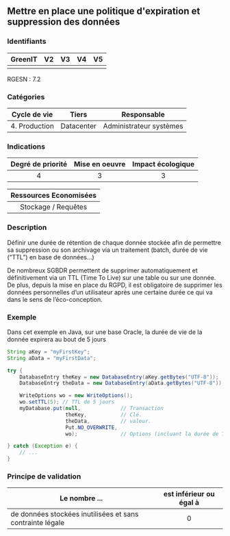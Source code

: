## Mettre en place une politique d'expiration et suppression des données

### Identifiants

| GreenIT | V2  | V3  | V4  | V5  |
| :-----: | :-: | :-: | :-: | :-: |
|         |     |     |     |     |

RGESN : 7.2

### Catégories

| Cycle de vie  |   Tiers    |       Responsable       |
| :-----------: | :--------: | :---------------------: |
| 4. Production | Datacenter | Administrateur systèmes |

### Indications

| Degré de priorité | Mise en oeuvre | Impact écologique |
| :---------------: | :------------: | :---------------: |
|         4         |       3        |         3         |

| Ressources Economisées |
| :--------------------: |
|  Stockage / Requêtes   |

### Description

Définir une durée de rétention de chaque donnée stockée afin de permettre sa suppression ou son archivage via un traitement (batch, durée de vie (“TTL”) en base de données…)

De nombreux SGBDR permettent de supprimer automatiquement et définitivement via un TTL (Time To Live) sur une table ou sur une donnée.
De plus, depuis la mise en place du RGPD, il est obligatoire de supprimer les données personnelles d’un utilisateur après une certaine durée ce qui va dans le sens de l’éco-conception.

### Exemple

Dans cet exemple en Java, sur une base Oracle, la durée de vie de la donnée expirera au bout de 5 jours

```java
String aKey = "myFirstKey";
String aData = "myFirstData";

try {
    DatabaseEntry theKey = new DatabaseEntry(aKey.getBytes("UTF-8"));
    DatabaseEntry theData = new DatabaseEntry(aData.getBytes("UTF-8"));

    WriteOptions wo = new WriteOptions();
    wo.setTTL(5); // TTL de 5 jours
    myDatabase.put(null,             // Transaction
                   theKey,           // Clé.
                   theData,          // valeur.
                   Put.NO_OVERWRITE,
                   wo);              // Options (incluant la durée de TTL).

} catch (Exception e) {
    // ...
}
```

### Principe de validation

| Le nombre ...                                             | est inférieur ou égal à |
| --------------------------------------------------------- | :---------------------: |
| de données stockées inutilisées et sans contrainte légale |            0            |
